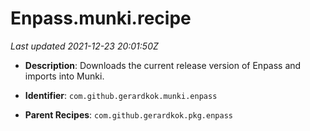 # Enpass.munki.recipe

_Last updated 2021-12-23 20:01:50Z_

- **Description**: Downloads the current release version of Enpass and imports into Munki.

- **Identifier**: `com.github.gerardkok.munki.enpass`

- **Parent Recipes**: `com.github.gerardkok.pkg.enpass`
